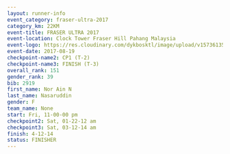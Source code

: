 ```yaml
---
layout: runner-info 
event_category: fraser-ultra-2017 
category_km: 22KM 
event-title: FRASER ULTRA 2017 
event-location: Clock Tower Fraser Hill Pahang Malaysia 
event-logo: https://res.cloudinary.com/dykbosktl/image/upload/v1573613535/Logo/logo_mfst7w.jpg 
event-date: 2017-08-19 
checkpoint-name2: CP1 (T-2) 
checkpoint-name3: FINISH (T-3) 
overall_rank: 151
gender_rank: 39
bib: 2919
first_name: Nor Ain N
last_name: Nasaruddin
gender: F
team_name: None
start: Fri, 11-00-00 pm
checkpoint2: Sat, 01-22-12 am
checkpoint3: Sat, 03-12-14 am
finish: 4-12-14
status: FINISHER
---
```

